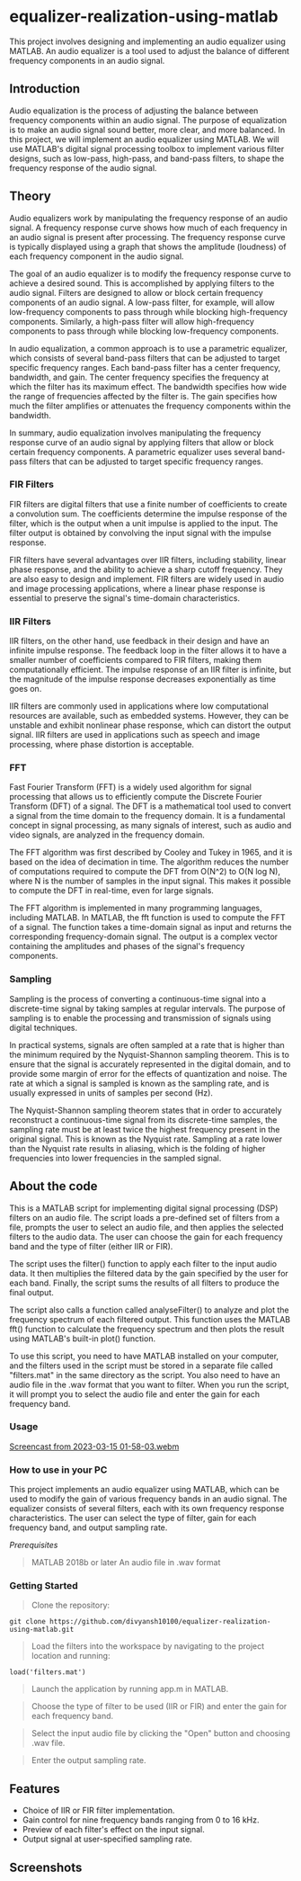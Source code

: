 # equalizer-realization-using-matlab
This project involves designing and implementing an audio equalizer using MATLAB. An audio equalizer is a tool used to adjust the balance of different frequency components in an audio signal.

## Introduction
Audio equalization is the process of adjusting the balance between frequency components within an audio signal. The purpose of equalization is to make an audio signal sound better, more clear, and more balanced. In this project, we will implement an audio equalizer using MATLAB. We will use MATLAB's digital signal processing toolbox to implement various filter designs, such as low-pass, high-pass, and band-pass filters, to shape the frequency response of the audio signal.

## Theory
Audio equalizers work by manipulating the frequency response of an audio signal. A frequency response curve shows how much of each frequency in an audio signal is present after processing. The frequency response curve is typically displayed using a graph that shows the amplitude (loudness) of each frequency component in the audio signal.

The goal of an audio equalizer is to modify the frequency response curve to achieve a desired sound. This is accomplished by applying filters to the audio signal. Filters are designed to allow or block certain frequency components of an audio signal. A low-pass filter, for example, will allow low-frequency components to pass through while blocking high-frequency components. Similarly, a high-pass filter will allow high-frequency components to pass through while blocking low-frequency components.

In audio equalization, a common approach is to use a parametric equalizer, which consists of several band-pass filters that can be adjusted to target specific frequency ranges. Each band-pass filter has a center frequency, bandwidth, and gain. The center frequency specifies the frequency at which the filter has its maximum effect. The bandwidth specifies how wide the range of frequencies affected by the filter is. The gain specifies how much the filter amplifies or attenuates the frequency components within the bandwidth.

In summary, audio equalization involves manipulating the frequency response curve of an audio signal by applying filters that allow or block certain frequency components. A parametric equalizer uses several band-pass filters that can be adjusted to target specific frequency ranges.

### FIR Filters
FIR filters are digital filters that use a finite number of coefficients to create a convolution sum. The coefficients determine the impulse response of the filter, which is the output when a unit impulse is applied to the input. The filter output is obtained by convolving the input signal with the impulse response.

FIR filters have several advantages over IIR filters, including stability, linear phase response, and the ability to achieve a sharp cutoff frequency. They are also easy to design and implement. FIR filters are widely used in audio and image processing applications, where a linear phase response is essential to preserve the signal's time-domain characteristics.

### IIR Filters
IIR filters, on the other hand, use feedback in their design and have an infinite impulse response. The feedback loop in the filter allows it to have a smaller number of coefficients compared to FIR filters, making them computationally efficient. The impulse response of an IIR filter is infinite, but the magnitude of the impulse response decreases exponentially as time goes on.

IIR filters are commonly used in applications where low computational resources are available, such as embedded systems. However, they can be unstable and exhibit nonlinear phase response, which can distort the output signal. IIR filters are used in applications such as speech and image processing, where phase distortion is acceptable.

### FFT
Fast Fourier Transform (FFT) is a widely used algorithm for signal processing that allows us to efficiently compute the Discrete Fourier Transform (DFT) of a signal. The DFT is a mathematical tool used to convert a signal from the time domain to the frequency domain. It is a fundamental concept in signal processing, as many signals of interest, such as audio and video signals, are analyzed in the frequency domain.

The FFT algorithm was first described by Cooley and Tukey in 1965, and it is based on the idea of decimation in time. The algorithm reduces the number of computations required to compute the DFT from O(N^2) to O(N log N), where N is the number of samples in the input signal. This makes it possible to compute the DFT in real-time, even for large signals.

The FFT algorithm is implemented in many programming languages, including MATLAB. In MATLAB, the fft function is used to compute the FFT of a signal. The function takes a time-domain signal as input and returns the corresponding frequency-domain signal. The output is a complex vector containing the amplitudes and phases of the signal's frequency components.

### Sampling
Sampling is the process of converting a continuous-time signal into a discrete-time signal by taking samples at regular intervals. The purpose of sampling is to enable the processing and transmission of signals using digital techniques.

In practical systems, signals are often sampled at a rate that is higher than the minimum required by the Nyquist-Shannon sampling theorem. This is to ensure that the signal is accurately represented in the digital domain, and to provide some margin of error for the effects of quantization and noise. The rate at which a signal is sampled is known as the sampling rate, and is usually expressed in units of samples per second (Hz).

The Nyquist-Shannon sampling theorem states that in order to accurately reconstruct a continuous-time signal from its discrete-time samples, the sampling rate must be at least twice the highest frequency present in the original signal. This is known as the Nyquist rate. Sampling at a rate lower than the Nyquist rate results in aliasing, which is the folding of higher frequencies into lower frequencies in the sampled signal.

## About the code
This is a MATLAB script for implementing digital signal processing (DSP) filters on an audio file. The script loads a pre-defined set of filters from a file, prompts the user to select an audio file, and then applies the selected filters to the audio data. The user can choose the gain for each frequency band and the type of filter (either IIR or FIR).

The script uses the filter() function to apply each filter to the input audio data. It then multiplies the filtered data by the gain specified by the user for each band. Finally, the script sums the results of all filters to produce the final output.

The script also calls a function called analyseFilter() to analyze and plot the frequency spectrum of each filtered output. This function uses the MATLAB fft() function to calculate the frequency spectrum and then plots the result using MATLAB's built-in plot() function.

To use this script, you need to have MATLAB installed on your computer, and the filters used in the script must be stored in a separate file called "filters.mat" in the same directory as the script. You also need to have an audio file in the .wav format that you want to filter. When you run the script, it will prompt you to select the audio file and enter the gain for each frequency band.
### Usage
[Screencast from 2023-03-15 01-58-03.webm](https://user-images.githubusercontent.com/77502911/225208796-3c9de521-8c71-4898-bb99-934edd629a0d.webm)


### How to use in your PC

This project implements an audio equalizer using MATLAB, which can be used to modify the gain of various frequency bands in an audio signal. The equalizer consists of several filters, each with its own frequency response characteristics. The user can select the type of filter, gain for each frequency band, and output sampling rate.

*Prerequisites*

> MATLAB 2018b or later
> An audio file in .wav format

### Getting Started
> Clone the repository:

`git clone https://github.com/divyansh10100/equalizer-realization-using-matlab.git`

> Load the filters into the workspace by navigating to the project location and running:

`load('filters.mat')`

> Launch the application by running app.m in MATLAB.

> Choose the type of filter to be used (IIR or FIR) and enter the gain for each frequency band.

> Select the input audio file by clicking the "Open" button and choosing  .wav file.

> Enter the output sampling rate.

## Features
- Choice of IIR or FIR filter implementation.
- Gain control for nine frequency bands ranging from 0 to 16 kHz.
- Preview of each filter's effect on the input signal.
- Output signal at user-specified sampling rate.

## Screenshots

